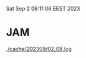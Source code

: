 Sat Sep  2 08:11:06 EEST 2023
# JAM
<a href='./cache/202309/02_08.log'>./cache/202309/02_08.log</a>
